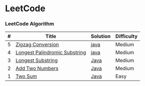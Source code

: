 
LeetCode
========

### LeetCode Algorithm


| # | Title | Solution | Difficulty |
|---| ----- | -------- | ---------- |
|5| [Zigzag Conversion](https://leetcode.com/problems/zigzag-conversion/) |[java](./algorithms/java/zigzagconversion/zigzag.java) | Medium|
|4| [Longest Palindromic Substring](https://leetcode.com/problems/longest-palindromic-substring/) | [java](./algorithms/java/longestpalindromicsubstring/longestPalindromicSubstring.java) | Medium | 
|3| [Longest Substring](https://leetcode.com/problems/longest-substring-without-repeating-characters/) | [Java](./algorithms/java/longestsubstring/longestSubstring.java)|Medium|
|2| [Add Two Numbers](https://leetcode.com/problems/add-two-numbers) | [Java](./algorithms/java/addtwonumbers/addTwoNumbers.java)|Medium |
|1|[Two Sum](https://leetcode.com/problems/two-sum)| [Java](./algorithms/java/twosum/twoSum.java)|Easy|


